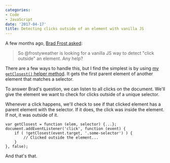 ```yaml
---
categories:
- Code
- JavaScript
date: '2017-04-17'
title: Detecting clicks outside of an element with vanilla JS
---
```


A few months ago, <a href="https://twitter.com/brad_frost/status/795688675006967808">Brad Frost asked</a>:

<blockquote>
  So @frostyweather is looking for a vanilla JS way to detect "click outside" an element. Any help?
</blockquote>

There are a few ways to handle this, but I find the simplest is by using <a href="https://github.com/cferdinandi/getClosest">my <code>getClosest()</code> helper method</a>. It gets the first parent element of another element that matches a selector.

To answer Brad's question, we can listen to all clicks on the document. We'll give the element we want to check for clicks outside of a unique selector.

Whenever a click happens, we'll check to see if that clicked element has a parent element with the selector. If it does, the click was inside the element. If not, it was outside of it.

<pre><code class="lang-javascript">var getClosest = function (elem, selector) {...};
document.addEventListener('click', function (event) {
    if ( !getClosest(event.target, '.some-selector') ) {
        // Clicked outside the element...
    }
}, false);
</code></pre>

And that's that.